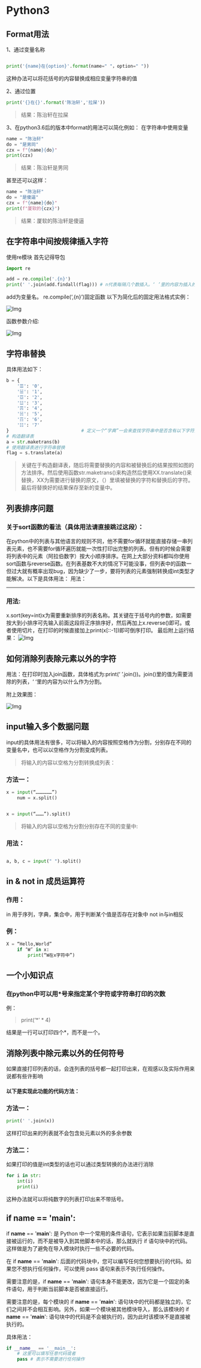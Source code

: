 # Python3

## Format用法

1、通过变量名称

```Python

print('{name}在{option}'.format(name=" "，option=" "))

```
这种办法可以将花括号的内容替换成相应变量字符串的值

2、通过位置

```Python
print('{}在{}'.format('陈治轩','拉屎'))
```
> 结果：陈治轩在拉屎

3、在python3.6后的版本中format的用法可以简化例如：
在字符串中使用变量
```Python
name = "陈治轩"
do = "是男同"
czx = f"{name}{do}"
print(czx)
```
>结果：陈治轩是男同

甚至还可以这样：
```python
name = "陈治轩"
do = "是傻逼"
czx = f"{name}{do}"
print(f"厦软的{czx}")
```
>结果：厦软的陈治轩是傻逼

## 在字符串中间按规律插入字符

使用re模块
首先记得导包
```Python
import re

add = re.compile('.{n}')
print(' '.join(add.findall(flag))) # n代表每隔几个数插入。‘ ’里的内容为插入的字符。

```

add为变量名。
re.compile(‘,{n}’)固定函数
以下为简化后的固定用法格式实例：

![Img](https://joker-1317382260.cos.ap-guangzhou.myqcloud.com/202303232002210.webp)

函数参数介绍:

![Img](https://joker-1317382260.cos.ap-guangzhou.myqcloud.com/202303271155487.webp)

## 字符串替换

具体用法如下：
```Python
b = {
    '☰': '0',
    '☱': '1',
    '☲': '2',
    '☳': '3',
    '☴': '4',
    '☵': '5',
    '☶': '6',
    '☷': '7'
}                           # 定义一个“字典”一会来查找字符串中是否含有以下字符如果有则替换
# 构造翻译表
a = str.maketrans(b)
# 使用翻译表进行字符串替换
flag = s.translate(a)
```

>关键在于构造翻译表，随后将需要替换的内容和被替换后的结果按照如图的方法排序。然后使用函数str.maketrans()来构造然后使用XX.translate()来替换，XX为需要进行替换的原文，（）里填被替换的字符和替换后的字符。最后将替换好的结果保存至新的变量中。

## 列表排序问题

### 关于sort函数的看法（具体用法请直接跳过这段）：

在python中的列表与其他语言的规则不同，他不需要for循环就能直接存储一串列表元素，也不需要for循环遍历就能一次性打印出完整的列表。但有的时候会需要将列表中的元素（阿拉伯数字）按大小顺序排序。在网上大部分资料都叫你使用sort函数与reverse函数。在列表基数不大的情况下可能没事，但列表中的函数一但过大就有概率出现bug，因为缺少了一步，要将列表的元素强制转换成int类型才能解决。以下是具体用法：
用法：

---
### 用法:
x.sort(key=int)x为需要重新排序的列表名称。其关键在于括号内的参数，如需要按大到小排序可先输入前面这段将正序排序好，然后再加上x.reverse()即可。或者使用切片，在打印的时候直接加上print(x[::-1])即可倒序打印。
最后附上运行结果：
![Img](https://joker-1317382260.cos.ap-guangzhou.myqcloud.com/202303232005541.webp)

## 如何消除列表除元素以外的字符
用法：在打印时加入join函数，具体格式为:print(‘ ’.join())。join()里的值为需要消除的列表，‘ ‘里的内容为以什么作为分割。

附上效果图：

![Img](https://joker-1317382260.cos.ap-guangzhou.myqcloud.com/202303232006410.webp)

## input输入多个数据问题

input的具体用法有很多，可以将输入的内容按照空格作为分割，分别存在不同的变量名中，也可以以空格作为分割变成列表。

>将输入的内容以空格为分割转换成列表：
### 方法一：
```Python
x = input(“………………”)
	num = x.split()
```

```Python

x = input(“………”).split()

```

>将输入的内容以空格为分割分别存在不同的变量中:
### 用法：

```Python

a, b, c = input(" ").split()

```

## in & not in 成员运算符

### 作用：

in 用于序列，字典，集合中，用于判断某个值是否存在对象中
not in与in相反
### 例：

```Python
X = “Hello,World”
	if ‘W’ in x:
		print(“W在x字符中”)
```

## 一个小知识点

### 在python中可以用*号来指定某个字符或字符串打印的次数
例：

>print(‘*’ * 4)

结果是一行可以打印四个*，而不是一个。

## 消除列表中除元素以外的任何符号
如果直接打印列表的话，会连列表的括号都一起打印出来，在观感以及实际作用来说都有些许影响
#### 以下是实现此功能的代码方法：
### 方法一：
```Python
print(' '.join(x))
```
这样打印出来的列表就不会包含处元素以外的多余参数
### 方法二：

如果打印的值是int类型的话也可以通过类型转换的办法进行消除

```Python
for i in str:
    int(i)
    print(i)
```

这种办法就可以将纯数字的列表打印出来不带括号。

## if __name__ == '__main__':

if __name__ == '__main__': 是 Python 中一个常用的条件语句，它表示如果当前脚本是直接被运行的，而不是被导入到其他脚本中的话，那么就执行 if 语句块中的代码。这样做是为了避免在导入模块时执行一些不必要的代码。

在 if __name__ == '__main__': 后面的代码块中，您可以编写任何您想要执行的代码。如果您不想执行任何操作，可以使用 pass 语句来表示不执行任何操作。

需要注意的是，if __name__ == '__main__': 语句本身不能更改，因为它是一个固定的条件语句，用于判断当前脚本是否被直接运行。

需要注意的是，每个模块的 if __name__ == '__main__': 语句块中的代码都是独立的，它们之间并不会相互影响。另外，如果一个模块被其他模块导入，那么该模块的 if __name__ == '__main__': 语句块中的代码是不会被执行的，因为此时该模块不是直接被执行的。

具体用法：

```Python
if __name__ == '__main__':
    # 这里可以填写任意代码或者
    pass # 表示不需要进行任何操作
```
